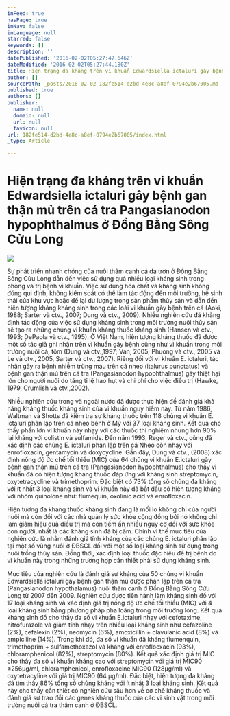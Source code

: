 ```yaml
---
inFeed: true
hasPage: true
inNav: false
inLanguage: null
starred: false
keywords: []
description: ''
datePublished: '2016-02-02T05:27:47.646Z'
dateModified: '2016-02-02T05:27:44.180Z'
title: Hiện trạng đa kháng trên vi khuẩn Edwardsiella ictaluri gây bệnh gan thận mủ trên cá tra Pangasianodon hypophthalmus ở Đồng Bằng Sông Cửu Long
author: []
sourcePath: _posts/2016-02-02-182fe514-d2bd-4e8c-a8ef-0794e2b67005.md
published: true
authors: []
publisher:
  name: null
  domain: null
  url: null
  favicon: null
url: 182fe514-d2bd-4e8c-a8ef-0794e2b67005/index.html
_type: Article

---
```

# Hiện trạng đa kháng trên vi khuẩn Edwardsiella ictaluri gây bệnh gan thận mủ trên cá tra Pangasianodon hypophthalmus ở Đồng Bằng Sông Cửu Long
![](https://the-grid-user-content.s3-us-west-2.amazonaws.com/3dadfbac-ecad-4721-8b69-b9e22e0392fe.jpg)

Sự phát triển nhanh chóng của nuôi thâm canh cá da trơn ở Đồng Bằng Sông Cửu Long dẫn đến việc sử dụng quá nhiều loại kháng sinh trong phòng và trị bệnh vi khuẩn. Việc sử dụng hóa chất và kháng sinh không đúng qui định, không kiểm soát có thể làm tác động đến môi trường, hệ sinh thái của khu vực hoặc để lại dư lượng trong sản phẩm thủy sản và dẫn đến hiện tượng kháng kháng sinh trong các loài vi khuẩn gây bệnh trên cá (Aoki, 1988; Sarter và ctv., 2007; Dung và ctv., 2009). Nhiều nghiên cứu đã khẳng định tác động của việc sử dụng kháng sinh trong môi trường nuôi thủy sản sẽ tạo ra những chủng vi khuẩn kháng thuốc kháng sinh (Hansen và ctv., 1993; DePaola và ctv., 1995). Ở Việt Nam, hiện tượng kháng thuốc đã được một số tác giả ghi nhận trên vi khuẩn gây bệnh cũng như vi khuẩn trong môi trường nuôi cá, tôm (Dung và ctv.,1997; Van, 2005; Phuong và ctv., 2005 và Le và ctv., 2005, Sarter và ctv., 2007). Riêng đối với vi khuẩn E. ictaluri, tác nhân gây ra bệnh nhiễm trùng máu trên cá nheo (italurus punctatus) và bệnh gan thận mủ trên cá tra (Pangasianodon hypophthalmus) gây thiệt hại lớn cho người nuôi do tăng tỉ lệ hao hụt và chi phí cho việc điều trị (Hawke, 1979, Crumlish và ctv.,2002).

Nhiều nghiên cứu trong và ngoài nước đã được thực hiện để đánh giá khả năng kháng thuốc kháng sinh của vi khuẩn nguy hiểm này. Từ năm 1986, Waltman và Shotts đã kiểm tra sự kháng thuốc trên 118 chủng vi khuẩn E. ictaluri phân lập trên cá nheo bênh ở Mỹ với 37 loại kháng sinh. Kết quả cho thấy phần lớn vi khuẩn này nhạy với các thuốc thí nghiệm nhưng hơn 90% lại kháng với colistin và sulfamids. Đến năm 1993, Reger và ctv., cũng đã xác định các chủng E. ictaluri phân lập trên cá Nheo còn nhạy với enrofloxacin, gentamycin và doxycycline. Gần đây, Dung và ctv., (2008) xác định nồng độ ức chế tối thiểu (MIC) của 64 chủng vi khuẩn E.ictaluri gây bệnh gan thận mủ trên cá tra (Pangasianodon hypophthalmus) cho thấy vi khuẩn đã có hiện tượng kháng thuốc đáp ứng với kháng sinh streptomycin, oxytetracycline và trimethoprim. Đặc biệt có 73% tổng số chủng đa kháng với ít nhất 3 loại kháng sinh và vi khuẩn này đã bắt đầu có hiện tượng kháng với nhóm quinolone như: flumequin, oxolinic acid và enrofloxacin.

Hiện tượng đa kháng thuốc kháng sinh đang là mối lo không chỉ của người nuôi mà còn đối với các nhà quản lý sức khỏe cộng đồng bởi nó không chỉ làm giảm hiệu quả điều trị mà còn tiềm ẩn nhiều nguy cơ đối với sức khỏe con người, nhất là các kháng sinh đã bị cấm. Chính vì thế mục tiêu của nghiên cứu là nhằm đánh giá tính kháng của các chủng E. ictaluri phân lập tại một số vùng nuôi ở ĐBSCL đối với một số loại kháng sinh sử dụng trong nuôi trồng thủy sản. Đồng thời, xác định loại thuốc đặc hiệu để trị bệnh do vi khuẩn này trong những trường hợp cần thiết phải sử dụng kháng sinh.

Mục tiêu của nghiên cứu là đánh giá sự kháng của 50 chủng vi khuẩn Edwardsiella ictaluri gây bệnh gan thận mủ được phân lập trên cá tra (Pangasianodon hypothalamus) nuôi thâm canh ở Đồng Bằng Sông Cửu Long từ 2007 đến 2009\. Nghiên cứu được tiến hành làm kháng sinh đồ với 17 loại kháng sinh và xác định giá trị nồng độ ức chế tối thiểu (MIC) với 4 loại kháng sinh bằng phương pháp pha loãng trong môi trường lỏng. Kết quả kháng sinh đồ cho thấy đa số vi khuẩn E.ictaluri nhạy với cefotaxime, nitrofurazole và giảm tính nhạy trên nhiều loại kháng sinh như cefazoline (2%), cefalexin (2%), neomycin (6%), amoxicillin + clavulanic acid (8%) và ampiciline (14%). Trong khi đó, đa số vi khuẩn đã kháng flumenquin, trimethoprim + sulfamethoxazol và kháng với enroflocxacin (93%), chloramphenicol (82%), streptomycin (80%). Kết quả xác định giá trị MIC cho thấy đa số vi khuẩn kháng cao với streptomycin với giá trị MIC90 ≥256μg/ml, chloramphenicol, enrofloxacine MIC90 (128μg/ml) và oxytetracyline với giá trị MIC90 (64 μg/ml). Đặc biệt, hiện tượng đa kháng đã tìm thấy 86% tổng số chủng kháng với ít nhất 3 loại kháng sinh. Kết quả này cho thấy cần thiết có nghiên cứu sâu hơn về cơ chế kháng thuốc và đánh giá sự trao đổi các genes kháng thuốc của các vi sinh vật trong môi trường nuôi cá tra thâm canh ở ĐBSCL.